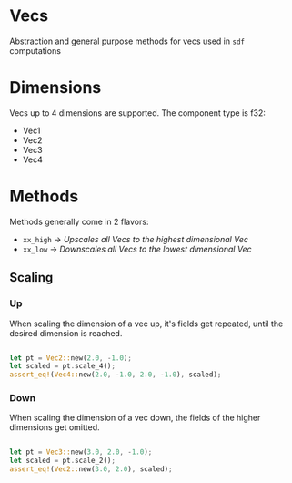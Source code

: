 # Vecs

Abstraction and general purpose methods for vecs used in `sdf` computations

# Dimensions

Vecs up to 4 dimensions are supported. The component type is f32:

 - Vec1
 - Vec2
 - Vec3
 - Vec4

# Methods

Methods generally come in 2 flavors:

 - `xx_high` -> *Upscales all Vecs to the highest dimensional Vec*
 - `xx_low` -> *Downscales all Vecs to the lowest dimensional Vec*

## Scaling

### Up

When scaling the dimension of a vec up, it's fields get repeated, until the desired dimension is reached.

```rust

let pt = Vec2::new(2.0, -1.0);
let scaled = pt.scale_4();
assert_eq!(Vec4::new(2.0, -1.0, 2.0, -1.0), scaled);

```

### Down

When scaling the dimension of a vec down, the fields of the higher dimensions get omitted.

```rust

let pt = Vec3::new(3.0, 2.0, -1.0);
let scaled = pt.scale_2();
assert_eq!(Vec2::new(3.0, 2.0), scaled);

```